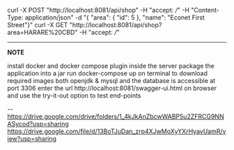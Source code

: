 curl -X POST "http://localhost:8081/api/shop" -H "accept: */*" -H "Content-Type: application/json" -d "{ \"area\": { \"id\": 5 }, \"name\": \"Econet First Street\"}"
curl -X GET "http://localhost:8081/api/shop?area=HARARE%20CBD" -H "accept: */*"

---
**NOTE**

install docker and docker compose plugin inside the server
package the application into a jar 
run docker-compose up on terminal to download required images both openjdk & mysql and the database is accessible at port 3306
enter the url http://localhost:8081/swagger-ui.html on browser and use the try-it-out option to test end-points

--
https://drive.google.com/drive/folders/1_4kJkAnZbcwWABP5u2ZFRCG9NNASycod?usp=sharing
https://drive.google.com/file/d/13BoTJuDan_zrp4XJwMoXyYXrHyavUamR/view?usp=sharing
